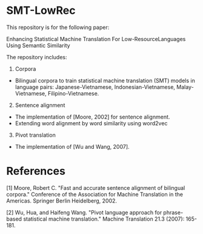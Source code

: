 # SMT-LowRec

This repository is for the following paper:

Enhancing Statistical Machine Translation For Low-ResourceLanguages Using Semantic Similarity

The repository includes:

1. Corpora

- Bilingual corpora to train statistical machine translation (SMT) models in language pairs: Japanese-Vietnamese, Indonesian-Vietnamese, Malay-Vietnamese, Filipino-Vietnamese.

2. Sentence alignment

- The implementation of [Moore, 2002] for sentence alignment.
- Extending word alignment by word similarity using word2vec

3. Pivot translation
- The implementation of [Wu and Wang, 2007].



# References

[1] Moore, Robert C. "Fast and accurate sentence alignment of bilingual corpora." Conference of the Association for Machine Translation in the Americas. Springer Berlin Heidelberg, 2002.

[2] Wu, Hua, and Haifeng Wang. "Pivot language approach for phrase-based statistical machine translation." Machine Translation 21.3 (2007): 165-181.

